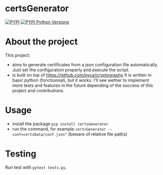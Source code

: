 # certsGenerator
[![PYPI](https://img.shields.io/pypi/v/certsGenerator.svg)](https://pypi.org/project/certsGenerator/)
[![PYPI Python Versions](https://img.shields.io/pypi/pyversions/certsGenerator.svg)](https://pypi.org/project/certsGenerator/)
# About the project
This project:
 - aims to generate certificates from a json configuration file automatically. Just set the configuration properly and execute the script.
 - is built on top of https://github.com/pyca/cryptography
It is written in basic python (fonctionnal), but it works. I'll see wether to implement more tests and features in the future depending of the success of this project and contributions.
# Usage
 - install the package `pip install certsGenerator`
 - run the command, for example `certsGenerator --conf=certsData/conf.json"` (beware of relative file paths)

 # Testing
Run test with `pytest tests.py`.
